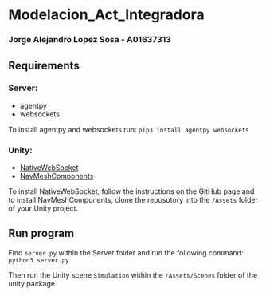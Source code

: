 # Modelacion_Act_Integradora
### Jorge Alejandro Lopez Sosa - A01637313

## Requirements
### Server:
- agentpy
- websockets

To install agentpy and websockets run:
```pip3 install agentpy websockets```

### Unity:
- [NativeWebSocket](https://github.com/endel/NativeWebSocket)
- [NavMeshComponents](https://github.com/Unity-Technologies/NavMeshComponents)

To install NativeWebSocket, follow the instructions on the GitHub page and to install NavMeshComponents, clone the reposotory into the ```/Assets``` folder of your Unity project.

## Run program
Find ```server.py``` within the Server folder and run the following command: ```python3 server.py```

Then run the Unity scene ```Simulation``` within the ```/Assets/Scenes``` folder of the unity package.
